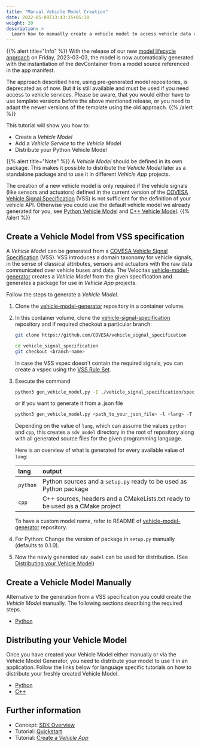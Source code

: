 ```yaml
---
title: "Manual Vehicle Model Creation"
date: 2022-05-09T13:43:25+05:30
weight: 20
description: >
  Learn how to manually create a vehicle model to access vehicle data or execute remote procedure calls.
---
```


{{% alert title="Info" %}} With the release of our new [model lifecycle approach](../automated_model_lifecycle) on Friday, 2023-03-03, the model is now automatically generated with the instantiation of the devContainer from a model source referenced in the app manifest.

The approach described here, using pre-generated model repositories, is deprecated as of now. But it is still available and must be used if you need access to vehicle services. Please be aware, that you would either have to use template versions before the above mentioned release, or you need to adapt the newer versions of the template using the old approach.
{{% /alert %}}

This tutorial will show you how to:

- Create a _Vehicle Model_
- Add a _Vehicle Service_ to the _Vehicle Model_
- Distribute your Python Vehicle Model

{{% alert title="Note" %}}
A _Vehicle Model_ should be defined in its own package. This makes it possible to distribute the _Vehicle Model_ later as a standalone package and to use it in different _Vehicle App_ projects.

The creation of a new vehicle model is only required if the vehicle signals (like sensors and actuators) defined in the current version of the [COVESA Vehicle Signal Specification](https://covesa.github.io/vehicle_signal_specification/) (VSS) is not sufficient for the definition of your vehicle API. Otherwise you could use the default vehicle model we already generated for you, see [Python Vehicle Model](https://github.com/eclipse-velocitas/vehicle-model-python) and [C++ Vehicle Model](https://github.com/eclipse-velocitas/vehicle-model-cpp).
{{% /alert %}}

## Create a Vehicle Model from VSS specification

A _Vehicle Model_ can be generated from a [COVESA Vehicle Signal Specification](https://covesa.github.io/vehicle_signal_specification/) (VSS). VSS introduces a domain taxonomy for vehicle signals, in the sense of classical attributes, sensors and actuators with the raw data communicated over vehicle buses and data. The Velocitas [vehicle-model-generator](https://github.com/eclipse-velocitas/vehicle-model-generator) creates a _Vehicle Model_ from the given specification and generates a package for use in _Vehicle App_ projects.

Follow the steps to generate a _Vehicle Model_.

  1. Clone the [vehicle-model-generator](https://github.com/eclipse-velocitas/vehicle-model-generator) repository in a container volume.

  2. In this container volume, clone the [vehicle-signal-specification](https://github.com/COVESA/vehicle_signal_specification) repository and if required checkout a particular branch:

        ```bash
        git clone https://github.com/COVESA/vehicle_signal_specification

        cd vehicle_signal_specification
        git checkout <branch-name>
        ```

        In case the VSS vspec doesn't contain the required signals, you can create a vspec using the [VSS Rule Set](https://covesa.github.io/vehicle_signal_specification/rule_set/).

  3. Execute the command

        ```bash
        python3 gen_vehicle_model.py -I ./vehicle_signal_specification/spec ./vehicle_signal_specification/spec/VehicleSignalSpecification.vspec -l <lang> -T sdv_model -N sdv_model
        ```

        or if you want to generate it from a .json file

        ```bash
        python3 gen_vehicle_model.py <path_to_your_json_file> -l <lang> -T sdv_model
        ```

        Depending on the value of `lang`, which can assume the values `python` and `cpp`, this creates a `sdv_model` directory in the root of repository along with all generated source files for the given programming language.

        Here is an overview of what is generated for every available value of `lang`:

        | lang       | output                                                                          |
        | :--------- |:------------------------------------------------------------------------------- |
        | `python`   | Python sources and a `setup.py` ready to be used as Python package              |
        | `cpp`      | C++ sources, headers and a CMakeLists.txt ready to be used as a CMake project   |

        To have a custom model name, refer to README of [vehicle-model-generator](https://github.com/eclipse-velocitas/vehicle-model-generator) repository.
  4. For Python: Change the version of package in `setup.py` manually (defaults to 0.1.0).
  5. Now the newly generated `sdv_model` can be used for distribution. (See [Distributing your Vehicle Model](vehicle_model_distribution))

## Create a Vehicle Model Manually

Alternative to the generation from a VSS specification you could create the _Vehicle Model_ manually. The following sections describing the required steps.

- [Python](/docs/tutorials/vehicle_model_creation/manual_model_creation/manual_creation_python/)

## Distributing your Vehicle Model

Once you have created your Vehicle Model either manually or via the Vehicle Model Generator, you need to distribute your model to use it in an application. Follow the links below for language specific tutorials on how to distribute your freshly created Vehicle Model.

- [Python](vehicle_model_distribution/distribution_python)
- [C++](vehicle_model_distribution/distribution_cpp)

## Further information

- Concept: [SDK Overview](/docs/concepts/development_model/vehicle_app_sdk.md)
- Tutorial: [Quickstart](/docs/tutorials/quickstart)
- Tutorial: [Create a _Vehicle App_](/docs/tutorials/vehicle_app_development)

